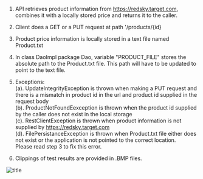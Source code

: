 1. API retrieves product information from https://redsky.target.com, combines it with a locally stored  price and returns it to the caller. <br/>
2. Client does a GET or a PUT request at path '/products/{id}       <br/>
3. Product price information is locally stored in a text file named Product.txt<br/>
4. In  class DaoImpl package Dao, variable "PRODUCT_FILE"  stores the absolute path to the Product.txt file. This path will have to be updated to point to the text file.<br/>
5. Exceptions:<br/>
(a). UpdateIntegrityException is thrown when making a PUT request and there is a mismatch in product id in the url and product id supplied in the request body<br/>
(b). ProductNotFoundEexception is thrown when the product id supplied by the caller does not exist in the local storage<br/>
(c). RestClientException is thrown when product information is not supplied by https://redsky.target.com<br/>
(d). FilePersistanceException is thrown when Product.txt file either does not exist or the application is not pointed to the correct location.<br/>
Please read step 3 to fix this error.

6. Clippings of test results are provided in .BMP files.



![title](1.TestPUTUpdateIntegrityException.BMP)